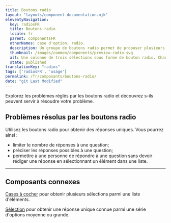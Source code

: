 ```yaml
---
title: Boutons radio
layout: "layouts/component-documentation.njk"
eleventyNavigation:
  key: radiosFR
  title: Boutons radio
  locale: fr
  parent: componentsFR
  otherNames: case d'option, radio.
  description: Un groupe de boutons radio permet de proposer plusieurs options de réponse pour un choix unique.
  thumbnail: /images/common/components/preview-radio.svg
  alt: Une colonne de trois sélections sous forme de bouton radio. Chaque cercle de bouton radio a une mince bordure noire et un remplissage blanc. Une épaisse ligne grise se trouve à côté, représentant le libellé. L-un des trois cercles est sélectionné et est rempli par un cercle noir foncé.
  state: published
translationKey: "radios"
tags: ['radiosFR', 'usage']
permalink: /fr/composants/boutons-radio/
date: "git Last Modified"
---
```


Explorez les problèmes réglés par les boutons radio et découvrez s-ils peuvent servir à résoudre votre problème.

## Problèmes résolus par les boutons radio

Utilisez les boutons radio pour obtenir des réponses uniques. Vous pourrez ainsi :

- limiter le nombre de réponses à une question;  
- préciser les réponses possibles à une question;  
- permettre à une personne de répondre à une question sans devoir rédiger une réponse en sélectionnant un élément dans une liste.

<hr/>

## Composants connexes

<a href="{{ links.checkbox }}">Cases à cocher</a> pour obtenir plusieurs sélections parmi une liste d'éléments.

<a href="{{ links.select }}">Sélection</a> pour obtenir une réponse unique connue parmi une série d'options moyenne ou grande.
